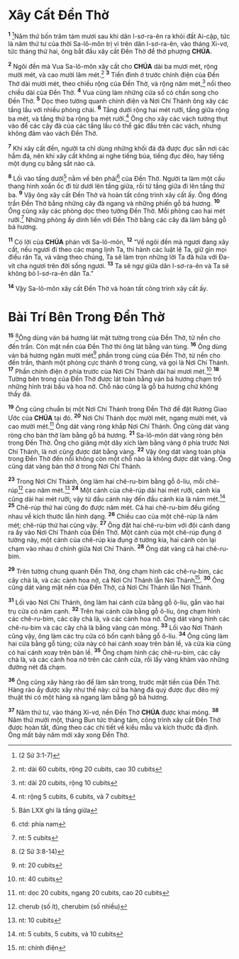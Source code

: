 # Xây Cất Đền Thờ
<sup><b>1</b></sup> [^1@-2d48deda-65db-459c-a009-bbe79c8be6da]Năm thứ bốn trăm tám mươi sau khi dân I-sơ-ra-ên ra khỏi đất Ai-cập, tức là năm thứ tư của thời Sa-lô-môn trị vì trên dân I-sơ-ra-ên, vào tháng Xi-vơ, tức tháng thứ hai, ông bắt đầu xây cất Đền Thờ để thờ phượng **CHÚA**.

<sup><b>2</b></sup> Ngôi đền mà Vua Sa-lô-môn xây cất cho **CHÚA** dài ba mươi mét, rộng mười mét, và cao mười lăm mét.[^1-2d48deda-65db-459c-a009-bbe79c8be6da] <sup><b>3</b></sup> Tiền đình ở trước chính điện của Đền Thờ dài mười mét, theo chiều rộng của Đền Thờ, và rộng năm mét,[^2-2d48deda-65db-459c-a009-bbe79c8be6da] nối theo chiều dài của Đền Thờ. <sup><b>4</b></sup> Vua cũng làm những cửa sổ có chấn song cho Đền Thờ. <sup><b>5</b></sup> Dọc theo tường quanh chính điện và Nơi Chí Thánh ông xây các tầng lầu với nhiều phòng chái. <sup><b>6</b></sup> Tầng dưới rộng hai mét rưỡi, tầng giữa rộng ba mét, và tầng thứ ba rộng ba mét rưỡi.[^3-2d48deda-65db-459c-a009-bbe79c8be6da] Ông cho xây các vách tường thụt vào để các cây đà của các tầng lầu có thể gác đầu trên các vách, nhưng không đâm vào vách Đền Thờ.

<sup><b>7</b></sup> Khi xây cất đền, người ta chỉ dùng những khối đá đã được đục sẵn nơi các hầm đá, nên khi xây cất không ai nghe tiếng búa, tiếng đục đẽo, hay tiếng một dụng cụ bằng sắt nào cả.

<sup><b>8</b></sup> Lối vào tầng dưới[^4-2d48deda-65db-459c-a009-bbe79c8be6da] nằm về bên phải[^5-2d48deda-65db-459c-a009-bbe79c8be6da] của Đền Thờ. Người ta làm một cầu thang hình xoắn ốc đi từ dưới lên tầng giữa, rồi từ tầng giữa đi lên tầng thứ ba. <sup><b>9</b></sup> Vậy ông xây cất Đền Thờ và hoàn tất công trình xây cất ấy. Ông đóng trần Đền Thờ bằng những cây đà ngang và những phiến gỗ bá hương. <sup><b>10</b></sup> Ông cũng xây các phòng dọc theo tường Đền Thờ. Mỗi phòng cao hai mét rưỡi.[^6-2d48deda-65db-459c-a009-bbe79c8be6da] Những phòng ấy dính liền với Đền Thờ bằng các cây đà làm bằng gỗ bá hương.

<sup><b>11</b></sup> Có lời của **CHÚA** phán với Sa-lô-môn, <sup><b>12</b></sup> “Về ngôi đền mà ngươi đang xây cất, nếu ngươi đi theo các mạng lịnh Ta, thi hành các luật lệ Ta, giữ gìn mọi điều răn Ta, và vâng theo chúng, Ta sẽ làm trọn những lời Ta đã hứa với Đa-vít cha ngươi trên đời sống ngươi. <sup><b>13</b></sup> Ta sẽ ngự giữa dân I-sơ-ra-ên và Ta sẽ không bỏ I-sơ-ra-ên dân Ta.”

<sup><b>14</b></sup> Vậy Sa-lô-môn xây cất Đền Thờ và hoàn tất công trình xây cất ấy.

# Bài Trí Bên Trong Đền Thờ
<sup><b>15</b></sup> [^2@-2d48deda-65db-459c-a009-bbe79c8be6da]Ông dùng ván bá hương lát mặt tường trong của Đền Thờ, từ nền cho đến trần. Còn mặt nền của Đền Thờ thì ông lát bằng ván tùng. <sup><b>16</b></sup> Ông dùng ván bá hương ngăn mười mét[^7-2d48deda-65db-459c-a009-bbe79c8be6da] phần trong cùng của Đền Thờ, từ nền cho đến trần, thành một phòng cực thánh ở trong cùng, và gọi là Nơi Chí Thánh. <sup><b>17</b></sup> Phần chính điện ở phía trước của Nơi Chí Thánh dài hai mươi mét.[^8-2d48deda-65db-459c-a009-bbe79c8be6da] <sup><b>18</b></sup> Tường bên trong của Đền Thờ được lát toàn bằng ván bá hương chạm trổ những hình trái bầu và hoa nở. Chỗ nào cũng là gỗ bá hương chứ không thấy đá.

<sup><b>19</b></sup> Ông cũng chuẩn bị một Nơi Chí Thánh trong Đền Thờ để đặt Rương Giao Ước của **CHÚA** tại đó. <sup><b>20</b></sup> Nơi Chí Thánh dọc mười mét, ngang mười mét, và cao mười mét.[^9-2d48deda-65db-459c-a009-bbe79c8be6da] Ông dát vàng ròng khắp Nơi Chí Thánh. Ông cũng dát vàng ròng cho bàn thờ làm bằng gỗ bá hương. <sup><b>21</b></sup> Sa-lô-môn dát vàng ròng bên trong Đền Thờ. Ông cho giăng một dây xích làm bằng vàng ở phía trước Nơi Chí Thánh, là nơi cũng được dát bằng vàng. <sup><b>22</b></sup> Vậy ông dát vàng toàn phía trong Đền Thờ đến nỗi không còn một chỗ nào là không được dát vàng. Ông cũng dát vàng bàn thờ ở trong Nơi Chí Thánh.

<sup><b>23</b></sup> Trong Nơi Chí Thánh, ông làm hai chê-ru-bim bằng gỗ ô-liu, mỗi chê-rúp[^10-2d48deda-65db-459c-a009-bbe79c8be6da] cao năm mét.[^11-2d48deda-65db-459c-a009-bbe79c8be6da] <sup><b>24</b></sup> Một cánh của chê-rúp dài hai mét rưỡi, cánh kia cũng dài hai mét rưỡi; vậy từ đầu cánh này đến đầu cánh kia là năm mét.[^12-2d48deda-65db-459c-a009-bbe79c8be6da] <sup><b>25</b></sup> Chê-rúp thứ hai cũng đo được năm mét. Cả hai chê-ru-bim đều giống nhau về kích thước lẫn hình dạng. <sup><b>26</b></sup> Chiều cao của một chê-rúp là năm mét; chê-rúp thứ hai cũng vậy. <sup><b>27</b></sup> Ông đặt hai chê-ru-bim với đôi cánh dang ra ấy vào Nơi Chí Thánh của Đền Thờ. Một cánh của một chê-rúp đụng ở tường này, một cánh của chê-rúp kia đụng ở tường kia, hai cánh còn lại chạm vào nhau ở chính giữa Nơi Chí Thánh. <sup><b>28</b></sup> Ông dát vàng cả hai chê-ru-bim.

<sup><b>29</b></sup> Trên tường chung quanh Đền Thờ, ông chạm hình các chê-ru-bim, các cây chà là, và các cành hoa nở, cả Nơi Chí Thánh lẫn Nơi Thánh[^13-2d48deda-65db-459c-a009-bbe79c8be6da]. <sup><b>30</b></sup> Ông cũng dát vàng mặt nền của Đền Thờ, cả Nơi Chí Thánh lẫn Nơi Thánh.

<sup><b>31</b></sup> Lối vào Nơi Chí Thánh, ông làm hai cánh cửa bằng gỗ ô-liu, gắn vào hai trụ cửa có năm cạnh. <sup><b>32</b></sup> Trên hai cánh cửa bằng gỗ ô-liu, ông chạm hình các chê-ru-bim, các cây chà là, và các cành hoa nở. Ông dát vàng hình các chê-ru-bim và các cây chà là bằng vàng cán mỏng. <sup><b>33</b></sup> Lối vào Nơi Thánh cũng vậy, ông làm các trụ cửa có bốn cạnh bằng gỗ ô-liu. <sup><b>34</b></sup> Ông cũng làm hai cửa bằng gỗ tùng; cửa này có hai cánh xoay trên bản lề, và cửa kia cũng có hai cánh xoay trên bản lề. <sup><b>35</b></sup> Ông chạm hình các chê-ru-bim, các cây chà là, và các cành hoa nở trên các cánh cửa, rồi lấy vàng khảm vào những đường nét đã chạm.

<sup><b>36</b></sup> Ông cũng xây hàng rào để làm sân trong, trước mặt tiền của Đền Thờ. Hàng rào ấy được xây như thế này: cứ ba hàng đá quý được đục đẽo mỹ thuật thì có một hàng xà ngang làm bằng gỗ bá hương.

<sup><b>37</b></sup> Năm thứ tư, vào tháng Xi-vơ, nền Đền Thờ **CHÚA** được khai móng. <sup><b>38</b></sup> Năm thứ mười một, tháng Bun tức tháng tám, công trình xây cất Đền Thờ được hoàn tất, đúng theo các chi tiết về kiểu mẫu và kích thước đã định. Ông mất bảy năm mới xây xong Đền Thờ.

[^1-2d48deda-65db-459c-a009-bbe79c8be6da]: nt: dài 60 cubits, rộng 20 cubits, cao 30 cubits
[^2-2d48deda-65db-459c-a009-bbe79c8be6da]: nt: dài 20 cubits, rộng 10 cubits
[^3-2d48deda-65db-459c-a009-bbe79c8be6da]: nt: rộng 5 cubits, 6 cubits, và 7 cubits
[^4-2d48deda-65db-459c-a009-bbe79c8be6da]: Bản LXX ghi là tầng giữa
[^5-2d48deda-65db-459c-a009-bbe79c8be6da]: ctd: phía nam
[^6-2d48deda-65db-459c-a009-bbe79c8be6da]: nt: 5 cubits
[^7-2d48deda-65db-459c-a009-bbe79c8be6da]: nt: 20 cubits
[^8-2d48deda-65db-459c-a009-bbe79c8be6da]: nt: 40 cubits
[^9-2d48deda-65db-459c-a009-bbe79c8be6da]: nt: dọc 20 cubits, ngang 20 cubits, cao 20 cubits
[^10-2d48deda-65db-459c-a009-bbe79c8be6da]: cherub (số ít), cherubim (số nhiều)
[^11-2d48deda-65db-459c-a009-bbe79c8be6da]: nt: 10 cubits
[^12-2d48deda-65db-459c-a009-bbe79c8be6da]: nt: 5 cubits, 5 cubits, và 10 cubits
[^13-2d48deda-65db-459c-a009-bbe79c8be6da]: nt: chính điện
[^1@-2d48deda-65db-459c-a009-bbe79c8be6da]: (2 Sử 3:1-7)
[^2@-2d48deda-65db-459c-a009-bbe79c8be6da]: (2 Sử 3:8-14)